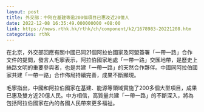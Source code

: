 ```yaml
---
layout: post
title: 外交部：中阿在基建等逾200個項目已惠及近20億人
date: 2022-12-08 16:35:49.000000000 +08:00
link: https://news.rthk.hk/rthk/ch/component/k2/1678983-20221208.htm
categories: rthk
---
```


在北京，外交部回應有關中國已同21個阿拉伯國家及阿盟簽署「一帶一路」合作文件的提問，發言人毛寧表示，阿拉伯國家地處「一帶一路」交匯地帶，是歷史上絲路文明的重要參與者，也是共建「一帶一路」的天然合作夥伴。中國同阿拉伯國家共建「一帶一路」合作佈局持續完善，成果不斷顯現。

毛寧指出，中國和阿拉伯國家在基建、能源等領域實施了200多個大型項目，成果已惠及雙方近20億人民。中方相信，高質量共建「一帶一路」的不斷深入，將為包括阿拉伯國家在內的各國人民帶來更多福祉。
